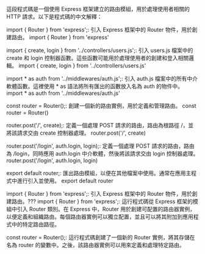 這段程式碼是一個使用 Express 框架建立的路由模組，用於處理使用者相關的 HTTP 請求。以下是程式碼的中文解釋：

import { Router } from 'express';: 引入 Express 框架中的 Router 物件，用於創建路由。
import { Router } from 'express'

import { create, login } from '../controllers/users.js';: 引入 users.js 檔案中的 create 和 login 控制器函數。這些函數可能用於處理使用者的創建和登入相關邏輯。
import { create, login } from '../controllers/users.js'

import * as auth from '../middlewares/auth.js';: 引入 auth.js 檔案中的所有中介軟體函數。這裡使用 * as 語法將所有匯出的函數放入名為 auth 的物件中。
import * as auth from '../middlewares/auth.js'

const router = Router();: 創建一個新的路由實例，用於定義和管理路由。
const router = Router()

router.post('/', create);: 定義一個處理 POST 請求的路由，路由為根路徑 /，並將該請求交由 create 控制器處理。
router.post('/', create)

router.post('/login', auth.login, login);: 定義一個處理 POST 請求的路由，路由為 /login，同時應用 auth.login 中介軟體，然後將該請求交由 login 控制器處理。
router.post('/login', auth.login, login)

export default router;: 匯出路由模組，以便在其他檔案中使用。通常在應用主程式中進行引入並使用。
export default router

import { Router } from 'express';: 引入 Express 框架中的 Router 物件，用於創建路由。???
import { Router } from 'express';: 這行程式碼從 Express 框架的模組中引入 Router 類別。在 Express 中，Router 用於創建可配置的路由器實例，以便定義和組織路由。每個路由器實例可以獨立配置，並且可以將其附加到應用程式中的特定路由路徑。

const router = Router();: 這行程式碼創建了一個新的 Router 實例，將其存儲在名為 router 的變數中。之後，該路由器實例可以用來定義和處理特定路由。

